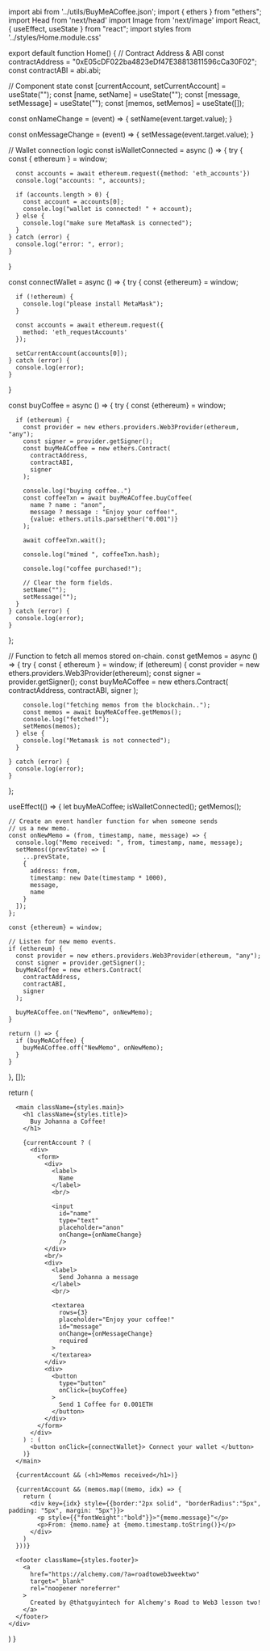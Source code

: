 import abi from '../utils/BuyMeACoffee.json';
import { ethers } from "ethers";
import Head from 'next/head'
import Image from 'next/image'
import React, { useEffect, useState } from "react";
import styles from '../styles/Home.module.css'

export default function Home() {
  // Contract Address & ABI
  const contractAddress = "0xE05cDF022ba4823eDf47E38813811596cCa30F02";
  const contractABI = abi.abi;

  // Component state
  const [currentAccount, setCurrentAccount] = useState("");
  const [name, setName] = useState("");
  const [message, setMessage] = useState("");
  const [memos, setMemos] = useState([]);

  const onNameChange = (event) => {
    setName(event.target.value);
  }

  const onMessageChange = (event) => {
    setMessage(event.target.value);
  }

  // Wallet connection logic
  const isWalletConnected = async () => {
    try {
      const { ethereum } = window;

      const accounts = await ethereum.request({method: 'eth_accounts'})
      console.log("accounts: ", accounts);

      if (accounts.length > 0) {
        const account = accounts[0];
        console.log("wallet is connected! " + account);
      } else {
        console.log("make sure MetaMask is connected");
      }
    } catch (error) {
      console.log("error: ", error);
    }
  }

  const connectWallet = async () => {
    try {
      const {ethereum} = window;

      if (!ethereum) {
        console.log("please install MetaMask");
      }

      const accounts = await ethereum.request({
        method: 'eth_requestAccounts'
      });

      setCurrentAccount(accounts[0]);
    } catch (error) {
      console.log(error);
    }
  }

  const buyCoffee = async () => {
    try {
      const {ethereum} = window;

      if (ethereum) {
        const provider = new ethers.providers.Web3Provider(ethereum, "any");
        const signer = provider.getSigner();
        const buyMeACoffee = new ethers.Contract(
          contractAddress,
          contractABI,
          signer
        );

        console.log("buying coffee..")
        const coffeeTxn = await buyMeACoffee.buyCoffee(
          name ? name : "anon",
          message ? message : "Enjoy your coffee!",
          {value: ethers.utils.parseEther("0.001")}
        );

        await coffeeTxn.wait();

        console.log("mined ", coffeeTxn.hash);

        console.log("coffee purchased!");

        // Clear the form fields.
        setName("");
        setMessage("");
      }
    } catch (error) {
      console.log(error);
    }
  };

  // Function to fetch all memos stored on-chain.
  const getMemos = async () => {
    try {
      const { ethereum } = window;
      if (ethereum) {
        const provider = new ethers.providers.Web3Provider(ethereum);
        const signer = provider.getSigner();
        const buyMeACoffee = new ethers.Contract(
          contractAddress,
          contractABI,
          signer
        );
        
        console.log("fetching memos from the blockchain..");
        const memos = await buyMeACoffee.getMemos();
        console.log("fetched!");
        setMemos(memos);
      } else {
        console.log("Metamask is not connected");
      }
      
    } catch (error) {
      console.log(error);
    }
  };
  
  useEffect(() => {
    let buyMeACoffee;
    isWalletConnected();
    getMemos();

    // Create an event handler function for when someone sends
    // us a new memo.
    const onNewMemo = (from, timestamp, name, message) => {
      console.log("Memo received: ", from, timestamp, name, message);
      setMemos((prevState) => [
        ...prevState,
        {
          address: from,
          timestamp: new Date(timestamp * 1000),
          message,
          name
        }
      ]);
    };

    const {ethereum} = window;

    // Listen for new memo events.
    if (ethereum) {
      const provider = new ethers.providers.Web3Provider(ethereum, "any");
      const signer = provider.getSigner();
      buyMeACoffee = new ethers.Contract(
        contractAddress,
        contractABI,
        signer
      );

      buyMeACoffee.on("NewMemo", onNewMemo);
    }

    return () => {
      if (buyMeACoffee) {
        buyMeACoffee.off("NewMemo", onNewMemo);
      }
    }
  }, []);
  
  return (
    <div className={styles.container}>
      <Head>
        <title>Buy Johanna a Coffee!</title>
        <meta name="description" content="Tipping site" />
        <link rel="icon" href="/favicon.ico" />
      </Head>

      <main className={styles.main}>
        <h1 className={styles.title}>
          Buy Johanna a Coffee!
        </h1>
        
        {currentAccount ? (
          <div>
            <form>
              <div>
                <label>
                  Name
                </label>
                <br/>
                
                <input
                  id="name"
                  type="text"
                  placeholder="anon"
                  onChange={onNameChange}
                  />
              </div>
              <br/>
              <div>
                <label>
                  Send Johanna a message
                </label>
                <br/>

                <textarea
                  rows={3}
                  placeholder="Enjoy your coffee!"
                  id="message"
                  onChange={onMessageChange}
                  required
                >
                </textarea>
              </div>
              <div>
                <button
                  type="button"
                  onClick={buyCoffee}
                >
                  Send 1 Coffee for 0.001ETH
                </button>
              </div>
            </form>
          </div>
        ) : (
          <button onClick={connectWallet}> Connect your wallet </button>
        )}
      </main>

      {currentAccount && (<h1>Memos received</h1>)}

      {currentAccount && (memos.map((memo, idx) => {
        return (
          <div key={idx} style={{border:"2px solid", "borderRadius":"5px", padding: "5px", margin: "5px"}}>
            <p style={{"fontWeight":"bold"}}>"{memo.message}"</p>
            <p>From: {memo.name} at {memo.timestamp.toString()}</p>
          </div>
        )
      }))}

      <footer className={styles.footer}>
        <a
          href="https://alchemy.com/?a=roadtoweb3weektwo"
          target="_blank"
          rel="noopener noreferrer"
        >
          Created by @thatguyintech for Alchemy's Road to Web3 lesson two!
        </a>
      </footer>
    </div>
  )
}
